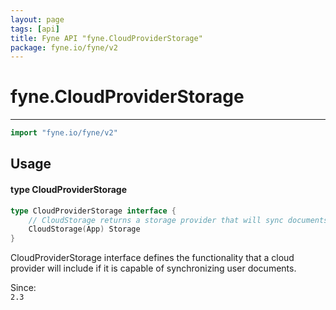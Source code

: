 ```yaml
---
layout: page
tags: [api]
title: Fyne API "fyne.CloudProviderStorage"
package: fyne.io/fyne/v2
---
```


# fyne.CloudProviderStorage
---
```go
import "fyne.io/fyne/v2"
```

## Usage

#### type CloudProviderStorage

```go
type CloudProviderStorage interface {
	// CloudStorage returns a storage provider that will sync documents to the cloud this provider uses.
	CloudStorage(App) Storage
}
```

CloudProviderStorage interface defines the functionality that a cloud provider will include if it is capable of synchronizing user documents.


<div class="since">Since: <code>
2.3</code></div>
